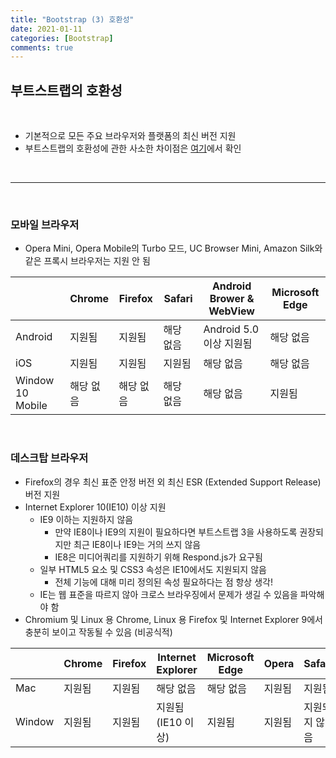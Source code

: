 ```yaml
---
title: "Bootstrap (3) 호환성"
date: 2021-01-11
categories: [Bootstrap]
comments: true
---
```


## 부트스트랩의 호환성

<br/>

- 기본적으로 모든 주요 브라우저와 플랫폼의 최신 버전 지원
- 부트스트랩의 호환성에 관한 사소한 차이점은 [여기](https://getbootstrap.com/docs/4.5/getting-started/introduction)에서 확인

<br/>

- - -

<br/>

### 모바일 브라우저

- Opera Mini, Opera Mobile의 Turbo 모드, UC Browser Mini, Amazon Silk와 같은 프록시 브라우저는 지원 안 됨

|  | Chrome | Firefox | Safari | Android Brower & WebView | Microsoft Edge |
|--------|--------|--------|--------|--------|--------|
|  Android | 지원됨 | 지원됨 | 해당 없음 | Android 5.0 이상 지원됨  | 해당 없음 |
| iOS | 지원됨 | 지원됨 | 지원됨 | 해당 없음 | 해당 없음 |
| Window 10 Mobile | 해당 없음 | 해당 없음 | 해당 없음 | 해당 없음 | 지원됨 |

<br/>

### 데스크탑 브라우저

- Firefox의 경우 최신 표준 안정 버전 외 최신 ESR (Extended Support Release) 버전 지원
- Internet Explorer 10(IE10) 이상 지원
    - IE9 이하는 지원하지 않음
        - 만약 IE8이나 IE9의 지원이 필요하다면 부트스트랩 3을 사용하도록 권장되지만 최근 IE8이나 IE9는 거의 쓰지 않음
        - IE8은 미디어쿼리를 지원하기 위해 Respond.js가 요구됨
    - 일부 HTML5 요소 및 CSS3 속성은 IE10에서도 지원되지 않음
        - 전체 기능에 대해 미리 정의된 속성 필요하다는 점 항상 생각!
    - IE는 웹 표준을 따르지 않아 크로스 브라우징에서 문제가 생길 수 있음을 파악해야 함
- Chromium 및 Linux 용 Chrome, Linux 용 Firefox 및 Internet Explorer 9에서 충분히 보이고 작동될 수 있음 (비공식적)

|  | Chrome | Firefox | Internet Explorer | Microsoft Edge | Opera | Safari |
|--------|--------|--------|--------|--------|--------|--------|
| Mac | 지원됨 | 지원됨 | 해당 없음 | 해당 없음 | 지원됨 | 지원됨 |
| Window | 지원됨 | 지원됨 | 지원됨 (IE10 이상) | 지원됨 | 지원됨 | 지원되지 않음 |



